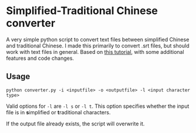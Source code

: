 # Simplified-Traditional Chinese converter
A very simple python script to convert text files between simplified Chinese and traditional Chinese.
I made this primarily to convert .srt files, but should work with text files in general. 
Based on [this tutorial](https://yarnthen.github.io/yarnthencohosking/how%20to/2019/03/31/python-convert-traditional-simplified.html),
with some additional features and code changes.

## Usage
`python converter.py -i <inputfile> -o <outputfile> -l <input character type>`

Valid options for `-l` are `-l s` or `-l t`. This option specifies whether the input file is in **s**implified or **t**raditional characters.

If the output file already exists, the script will overwrite it.


